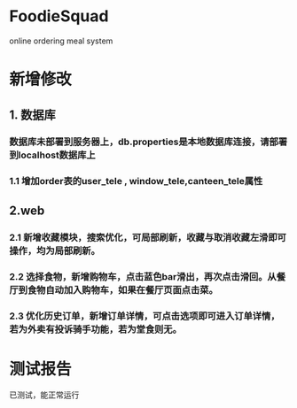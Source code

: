 # FoodieSquad
 online ordering meal system
# 新增修改
## 1. 数据库
### 数据库未部署到服务器上，db.properties是本地数据库连接，请部署到localhost数据库上
### 1.1 增加order表的user_tele , window_tele,canteen_tele属性
## 2.web
### 2.1 新增收藏模块，搜索优化，可局部刷新，收藏与取消收藏左滑即可操作，均为局部刷新。
### 2.2 选择食物，新增购物车，点击蓝色bar滑出，再次点击滑回。从餐厅到食物自动加入购物车，如果在餐厅页面点击菜。
### 2.3 优化历史订单，新增订单详情，可点击选项即可进入订单详情，若为外卖有投诉骑手功能，若为堂食则无。
# 测试报告
已测试，能正常运行


